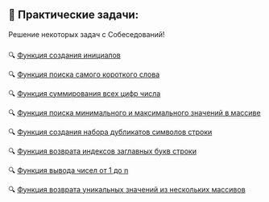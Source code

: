 ## 📌 Практические задачи:
Решение некоторых задач с Собеседований!
###
🔍 <a href="https://github.com/isaev-iv/practical-tasks/blob/master/toInitial.js">Функция создания инициалов</a>

🔍 <a href="https://github.com/isaev-iv/practical-tasks/blob/master/checkMinWord.js">Функция поиска самого короткого слова</a>

🔍 <a href="https://github.com/isaev-iv/practical-tasks/blob/master/sumDigits.js">Функция суммирования всех цифр числа</a>

🔍 <a href="https://github.com/isaev-iv/practical-tasks/blob/master/maxMin.js">Функция поиска минимального и максимального значений в массиве</a>

🔍 <a href="https://github.com/isaev-iv/practical-tasks/blob/master/accumSymbol.js">Функция создания набора дубликатов символов строки</a>

🔍 <a href="https://github.com/isaev-iv/practical-tasks/blob/master/getIndexWord.js">Функция возврата индексов заглавных букв строки</a>

🔍 <a href="https://github.com/isaev-iv/practical-tasks/blob/master/fooBar.js">Функция вывода чисел от 1 до n</a>

🔍 <a href="https://github.com/isaev-iv/practical-tasks/blob/master/uniqueArr.js">Функция возврата уникальных значений из нескольких массивов</a>
